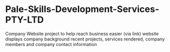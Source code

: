 # Pale-Skills-Development-Services-PTY-LTD
Company Website  project to help reach business easier (via link)
website displays company background recent projects, services rendered, company members and company contact information

